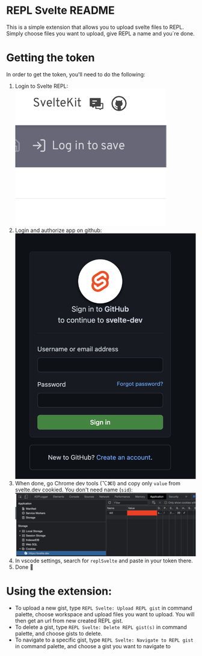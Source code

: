 # REPL Svelte README

This is a simple extension that allows you to upload svelte files to REPL. Simply choose files you want to upload, give REPL a name and you´re done. 

# Getting the token

In order to get the token, you'll need to do the following: 

1. Login to Svelte REPL: ![alt text](https://github.com/SafetZahirovic/vscode-svelte-repl-uploader/blob/main/assets/login.png?raw=true)
2. Login and authorize app on github: ![alt text](https://github.com/SafetZahirovic/vscode-svelte-repl-uploader/blob/main/assets/authorize.png?raw=true)
3. When done, go Chrome dev tools (⌥⌘I) and copy only `value` from svelte.dev cookied. You don't need name (`sid`): ![alt text](https://github.com/SafetZahirovic/vscode-svelte-repl-uploader/blob/main/assets/token.png?raw=true)
4. In vscode settings, search for `replSvelte` and paste in your token there.
5. Done 🥳

# Using the extension:

- To upload a new gist, type `REPL Svelte: Upload REPL gist` in command palette, choose workspace and upload files you want to upload. You will then get an url from new created REPL gist.
- To delete a gist, type `REPL Svelte: Delete REPL gist(s)` in command palette, and choose gists to delete.
- To navigate to a specific gist, type `REPL Svelte: Navigate to REPL gist` in command palette, and choose a gist you want to navigate to